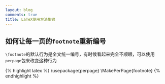 ```yaml
---
layout: blog
comments: true
title: LaTeX使用方法集锦
---
```


## 如何让每一页的`footnote`重新编号
`\footnote`的默认行为是全文统一编号，有时候看起来完全不顺眼，可以使用`perpage`包来改变这种行为

{% highlight latex %}
\usepackage{perpage}
\MakePerPage{footnote}
{% endhighlight %}

